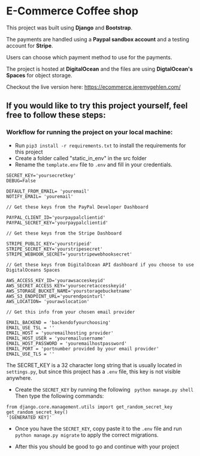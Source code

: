 # E-Commerce Coffee shop

This project was built using **Django** and **Bootstrap**.

The payments are handled using a **Paypal sandbox account** and a testing account for **Stripe**.

Users can choose which payment method to use for the payments.

The project is hosted at **DigitalOcean** and the files are using **DigtalOcean's Spaces** for object storage.

Checkout the live version here:
https://ecommerce.jeremygehlen.com/

## If you would like to try this project yourself, feel free to follow these steps:

### Workflow for running the project on your local machine:
 
* Run ```pip3 install -r requirements.txt``` to install the requirements for this project
* Create a folder called "static_in_env" in the src folder
* Rename the ```template.env``` file to ```.env``` and fill in your credentials. 

```
SECRET_KEY='yoursecretkey'
DEBUG=False

DEFAULT_FROM_EMAIL= 'youremail'
NOTIFY_EMAIL= 'youremail'

// Get these keys from the PayPal Developer Dashboard

PAYPAL_CLIENT_ID='yourpaypalclientid'
PAYPAL_SECRET_KEY='yourpaypalclientid'

// Get these keys from the Stripe Dashboard

STRIPE_PUBLIC_KEY='yourstripeid'
STRIPE_SECRET_KEY='yourstripesecret'
STRIPE_WEBHOOK_SECRET='yourstripewebhooksecret'

// Get these keys from DigitalOcean API dashboard if you choose to use DigitalOceans Spaces

AWS_ACCESS_KEY_ID='yourawsacceskeyid'
AWS_SECRET_ACCESS_KEY='yoursecretaccesskeyid'
AWS_STORAGE_BUCKET_NAME='yourstoragebucketname'
AWS_S3_ENDPOINT_URL='yourendpointurl'
AWS_LOCATION= 'yourawslocation'

// Get this info from your chosen email provider

EMAIL_BACKEND = 'backendofyourchoosing'
EMAIL_USE_TSL = ''
EMAIL_HOST = 'youremailhosting provider'
EMAIL_HOST_USER = 'youremailusername'
EMAIL_HOST_PASSWORD = 'youremailhostpassword'
EMAIL_PORT = 'portnumber provided by your email provider'
EMAIL_USE_TLS = ''
```

The SECRET_KEY is a 32 character long string that is usually located in ```settings.py```, but since this project has a ```.env``` file, this key is not visible anywhere.

* Create the ```SECRET_KEY``` by running the following ``` python manage.py shell```
Then type the following commands:

```
from django.core.management.utils import get_random_secret_key
get_random_secret_key()
'[GENERATED KEY]'
```

* Once you have the ```SECRET_KEY```, copy paste it to the ```.env``` file and run ```python manage.py migrate``` to apply the correct migrations.

 * After this you should be good to go and continue with your project
